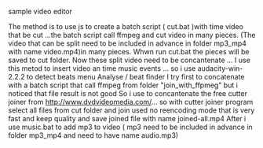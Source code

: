sample video editor

The method is to use js to create a batch script ( cut.bat )with time video that be cut ...the batch script call ffmpeg and cut video in many pieces. (The video that can be split need to be included in advance in folder mp3_mp4 with name video.mp4)in many pieces. Whwn run cut.bat the pieces will be saved to cut folder.
Now these split video need to be concantenate ... 
I use this metod to insert video an time music events ... so i use audacity-win-2.2.2 to detect beats menu Analyse /  beat finder 
I try first to concatenate with a batch script that call ffmpeg from folder "join_with_ffpmeg" but i noticed that file result is not good
So i use to concantenate the free cutter joiner from http://www.dvdvideomedia.com/... so with cutter joiner program select all files from cut folder and join used no reencoding mode that is very fast and keep quality and save joined file with name joined-all.mp4
After i use music.bat to add mp3 to video ( mp3 need to be included in advance in folder mp3_mp4 and need to have name audio.mp3)

